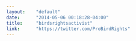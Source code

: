 ```yaml
---
layout:    "default"
date:      "2014-05-06 00:18:28-04:00"
title:     "birdsrightsactivist"
link:      "https://twitter.com/ProBirdRights"
---
```

